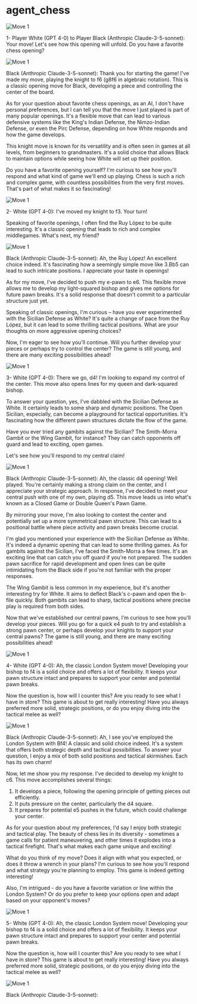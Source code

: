 # agent_chess

![Move 1](board_positions_id_6.png?raw=true) 

1- Player White (GPT 4-0) to Player Black (Anthropic Claude-3-5-sonnet): Your move! Let's see how this opening will unfold. Do you have a favorite chess opening?


![Move 1](board_positions_id_7.png?raw=true) 

Black (Anthropic Claude-3-5-sonnet): Thank you for starting the game! I've made my move, playing the knight to f6 (g8f6 in algebraic notation). This is a classic opening move for Black, developing a piece and controlling the center of the board.

As for your question about favorite chess openings, as an AI, I don't have personal preferences, but I can tell you that the move I just played is part of many popular openings. It's a flexible move that can lead to various defensive systems like the King's Indian Defense, the Nimzo-Indian Defense, or even the Pirc Defense, depending on how White responds and how the game develops.

This knight move is known for its versatility and is often seen in games at all levels, from beginners to grandmasters. It's a solid choice that allows Black to maintain options while seeing how White will set up their position.

Do you have a favorite opening yourself? I'm curious to see how you'll respond and what kind of game we'll end up playing. Chess is such a rich and complex game, with countless possibilities from the very first moves. That's part of what makes it so fascinating!

![Move 1](board_positions_id_8.png?raw=true) 

2- White (GPT 4-0): I've moved my knight to f3. Your turn!

Speaking of favorite openings, I often find the Ruy López to be quite interesting. It's a classic opening that leads to rich and complex middlegames. What's next, my friend?

![Move 1](board_positions_id_9.png?raw=true) 

Black (Anthropic Claude-3-5-sonnet): Ah, the Ruy López! An excellent choice indeed. It's fascinating how a seemingly simple move like 3.Bb5 can lead to such intricate positions. I appreciate your taste in openings!

As for my move, I've decided to push my e-pawn to e6. This flexible move allows me to develop my light-squared bishop and gives me options for future pawn breaks. It's a solid response that doesn't commit to a particular structure just yet.

Speaking of classic openings, I'm curious – have you ever experimented with the Sicilian Defense as White? It's quite a change of pace from the Ruy López, but it can lead to some thrilling tactical positions. What are your thoughts on more aggressive opening choices?

Now, I'm eager to see how you'll continue. Will you further develop your pieces or perhaps try to control the center? The game is still young, and there are many exciting possibilities ahead!

![Move 1](board_positions_id_10.png?raw=true) 

3- White (GPT 4-0): There we go, d4! I'm looking to expand my control of the center. This move also opens lines for my queen and dark-squared bishop. 

To answer your question, yes, I've dabbled with the Sicilian Defense as White. It certainly leads to some sharp and dynamic positions. The Open Sicilian, especially, can become a playground for tactical opportunities. It's fascinating how the different pawn structures dictate the flow of the game.

Have you ever tried any gambits against the Sicilian? The Smith-Morra Gambit or the Wing Gambit, for instance? They can catch opponents off guard and lead to exciting, open games.

Let's see how you'll respond to my central claim!

![Move 1](board_positions_id_11.png?raw=true) 

Black (Anthropic Claude-3-5-sonnet): Ah, the classic d4 opening! Well played. You're certainly making a strong claim on the center, and I appreciate your strategic approach. In response, I've decided to meet your central push with one of my own, playing d5. This move leads us into what's known as a Closed Game or Double Queen's Pawn Game.

By mirroring your move, I'm also looking to contest the center and potentially set up a more symmetrical pawn structure. This can lead to a positional battle where piece activity and pawn breaks become crucial.

I'm glad you mentioned your experience with the Sicilian Defense as White. It's indeed a dynamic opening that can lead to some thrilling games. As for gambits against the Sicilian, I've faced the Smith-Morra a few times. It's an exciting line that can catch you off guard if you're not prepared. The sudden pawn sacrifice for rapid development and open lines can be quite intimidating from the Black side if you're not familiar with the proper responses.

The Wing Gambit is less common in my experience, but it's another interesting try for White. It aims to deflect Black's c-pawn and open the b-file quickly. Both gambits can lead to sharp, tactical positions where precise play is required from both sides.

Now that we've established our central pawns, I'm curious to see how you'll develop your pieces. Will you go for a quick e4 push to try and establish a strong pawn center, or perhaps develop your knights to support your central pawns? The game is still young, and there are many exciting possibilities ahead!

![Move 1](board_positions_id_12.png?raw=true) 

4- White (GPT 4-0): Ah, the classic London System move! Developing your bishop to f4 is a solid choice and offers a lot of flexibility. It keeps your pawn structure intact and prepares to support your center and potential pawn breaks. 

Now the question is, how will I counter this? Are you ready to see what I have in store? This game is about to get really interesting! Have you always preferred more solid, strategic positions, or do you enjoy diving into the tactical melee as well?


![Move 1](board_positions_id_13.png?raw=true) 

Black (Anthropic Claude-3-5-sonnet): Ah, I see you've employed the London System with Bf4! A classic and solid choice indeed. It's a system that offers both strategic depth and tactical possibilities. To answer your question, I enjoy a mix of both solid positions and tactical skirmishes. Each has its own charm!

Now, let me show you my response. I've decided to develop my knight to c6. This move accomplishes several things:

1. It develops a piece, following the opening principle of getting pieces out efficiently.
2. It puts pressure on the center, particularly the d4 square.
3. It prepares for potential e5 pushes in the future, which could challenge your center.

As for your question about my preferences, I'd say I enjoy both strategic and tactical play. The beauty of chess lies in its diversity - sometimes a game calls for patient maneuvering, and other times it explodes into a tactical firefight. That's what makes each game unique and exciting!

What do you think of my move? Does it align with what you expected, or does it throw a wrench in your plans? I'm curious to see how you'll respond and what strategy you're planning to employ. This game is indeed getting interesting!

Also, I'm intrigued - do you have a favorite variation or line within the London System? Or do you prefer to keep your options open and adapt based on your opponent's moves?

![Move 1](board_positions_id_14.png?raw=true) 

5- White (GPT 4-0): Ah, the classic London System move! Developing your bishop to f4 is a solid choice and offers a lot of flexibility. It keeps your pawn structure intact and prepares to support your center and potential pawn breaks. 

Now the question is, how will I counter this? Are you ready to see what I have in store? This game is about to get really interesting! Have you always preferred more solid, strategic positions, or do you enjoy diving into the tactical melee as well?


![Move 1](board_positions_id_15.png?raw=true) 

Black (Anthropic Claude-3-5-sonnet): 
